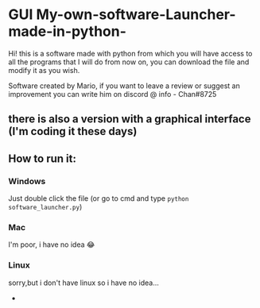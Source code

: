 # GUI My-own-software-Launcher-made-in-python-
Hi! this is a software made with python from which you will have access to all the programs that I will do from now on, you can download the file and modify it as you wish.

Software created by Mario, if you want to leave a review or suggest an improvement you can write him on discord @ info - Chan#8725

## there is also a version with a graphical interface (I'm coding it these days)

## How to run it:

### Windows
Just double click the file (or go to cmd and type `python software_launcher.py`)
 
### Mac
I'm poor, i have no idea :joy:

### Linux

sorry,but i don't have linux so i have no idea...


-
